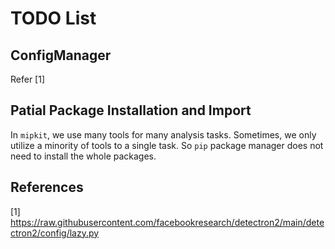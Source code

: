 # TODO List

## ConfigManager
Refer [1]

## Patial Package Installation and Import

In `mipkit`, we use many tools for many analysis tasks. Sometimes, we only utilize a minority of tools to a single task. So `pip` package manager does not need to install the whole packages.


## References
[1] https://raw.githubusercontent.com/facebookresearch/detectron2/main/detectron2/config/lazy.py
